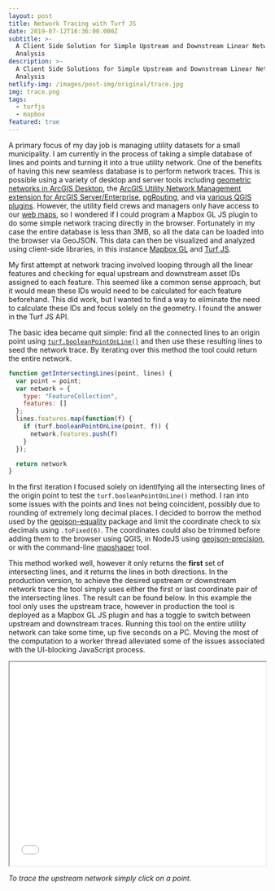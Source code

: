 ```yaml
---
layout: post
title: Network Tracing with Turf JS
date: 2019-07-12T16:36:00.000Z
subtitle: >-
  A Client Side Solution for Simple Upstream and Downstream Linear Network
  Analysis
description: >-
  A Client Side Solutions for Simple Upstream and Downstream Linear Network
  Analysis
netlify-img: /images/post-img/original/trace.jpg
img: trace.png
tags:
  - turfjs
  - mapbox
featured: true
---
```

A primary focus of my day job is managing utility datasets for a small municipality. I am currently in the process of taking a simple database of lines and points and turning it into a true utility network. One of the benefits of having this new seamless database is to perform network traces. This is possible using a variety of desktop and server tools including [geometric networks in ArcGIS Desktop](http://desktop.arcgis.com/en/arcmap/10.3/manage-data/geometric-networks/what-are-geometric-networks-.htm), the [ArcGIS Utility Network Management extension for ArcGIS Server/Enterprise](https://pro.arcgis.com/en/pro-app/help/data/utility-network/what-is-a-utility-network-.htm), [pgRouting](https://pgrouting.org/), and via [various QGIS plugins](https://plugins.qgis.org/search/?q=network). However, the utility field crews and managers only have access to our [web maps](https://gis.coz.org), so I wondered if I could program a Mapbox GL JS plugin to do some simple network tracing directly in the browser. Fortunately in my case the entire database is less than 3MB, so all the data can be loaded into the browser via GeoJSON. This data can  then be visualized and analyzed using client-side libraries, in this instance [Mapbox GL](https://docs.mapbox.com/mapbox-gl-js/api/) and [Turf JS](https://github.com/Turfjs/turf). 

My first attempt at network tracing involved looping through all the linear features and checking for equal upstream and downstream asset IDs assigned to each feature. This seemed like a common sense approach, but it would mean these IDs would need to be calculated for each feature beforehand. This did work, but I wanted to find a way to eliminate the need to calculate these IDs and focus solely on the geometry. I found the answer in the Turf JS API.

The basic idea became quit simple: find all the connected lines to an origin point using [`turf.booleanPointOnLine()`](http://turfjs.org/docs/#booleanPointOnLine) and then use these resulting lines to seed the network trace. By iterating over this method the tool could return the entire network.

```javascript
function getIntersectingLines(point, lines) {
  var point = point;
  var network = {
    type: "FeatureCollection",
    features: []
  };
  lines.features.map(function(f) {
    if (turf.booleanPointOnLine(point, f)) {
      network.features.push(f)
    }
  });

  return network 
}
```

In the first iteration I focused solely on identifying all the intersecting lines of the origin point to test the `turf.booleanPointOnLine()` method. I ran into some issues with the points and lines not being coincident, possibly due to rounding of extremely long decimal places. I decided to borrow the method used by the [geojson-equality](https://www.npmjs.com/package/geojson-equality) package and limit the coordinate check to six decimals using `.toFixed(6)`. The coordinates could also be trimmed before adding them to the browser using QGIS, in NodeJS using [geojson-precision](https://www.npmjs.com/package/geojson-precision), or with the command-line [mapshaper](https://github.com/mbloch/mapshaper/wiki/Command-Reference) tool. 

This method worked well, however it only returns the **first** set of intersecting lines, and it returns the lines in both directions. In the production version, to achieve the desired upstream or downstream network trace the tool simply uses either the first or last coordinate pair of the intersecting lines. The result can be found below. In this example the tool only uses the upstream trace, however in production the tool is deployed as a Mapbox GL JS plugin and has a toggle to switch between upstream and downstream traces. Running this tool on the entire utility network can take some time, up five seconds on a PC. Moving the most of the computation to a worker thread alleviated some of the issues associated with the UI-blocking JavaScript process.

<iframe src="/apps/turf-trace.html#17/39.915321/-82.005697" width="100%" height="400"></iframe>

_To trace the upstream network simply click on a point._
